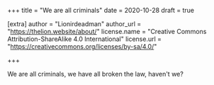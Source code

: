 +++
title = "We are all criminals"
date = 2020-10-28
draft = true

[extra]
author = "Lionirdeadman"
author_url = "https://thelion.website/about/"
license.name = "Creative Commons Attribution-ShareAlike 4.0 International"
license.url = "https://creativecommons.org/licenses/by-sa/4.0/"

+++

We are all criminals, we have all broken the law, haven't we?
<!-- more -->

